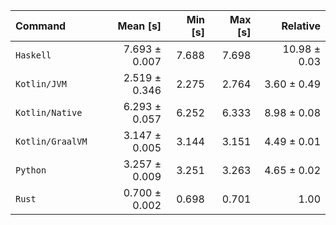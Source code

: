 | Command | Mean [s] | Min [s] | Max [s] | Relative |
|:---|---:|---:|---:|---:|
| `Haskell` | 7.693 ± 0.007 | 7.688 | 7.698 | 10.98 ± 0.03 |
| `Kotlin/JVM` | 2.519 ± 0.346 | 2.275 | 2.764 | 3.60 ± 0.49 |
| `Kotlin/Native` | 6.293 ± 0.057 | 6.252 | 6.333 | 8.98 ± 0.08 |
| `Kotlin/GraalVM` | 3.147 ± 0.005 | 3.144 | 3.151 | 4.49 ± 0.01 |
| `Python` | 3.257 ± 0.009 | 3.251 | 3.263 | 4.65 ± 0.02 |
| `Rust` | 0.700 ± 0.002 | 0.698 | 0.701 | 1.00 |
